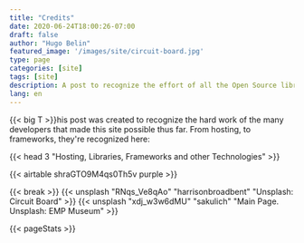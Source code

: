 ```yaml
---
title: "Credits"
date: 2020-06-24T18:00:26-07:00
draft: false
author: "Hugo Belin"
featured_image: '/images/site/circuit-board.jpg'
type: page
categories: [site]
tags: [site]
description: A post to recognize the effort of all the Open Source libraries, frameworks, tools, and services used to build this site
lang: en
---
```


{{< big T >}}his post was created to recognize the hard work of the many developers that made this site possible thus far. From hosting, to frameworks, they're recognized here:

{{< head 3 "Hosting, Libraries, Frameworks and other Technologies" >}}

{{< airtable shraGTO9M4qs0Th5v purple >}}

{{< break >}}
{{< unsplash "RNqs_Ve8qAo" "harrisonbroadbent" "Unsplash: Circuit Board" >}}
{{< unsplash "xdj_w3w6dMU" "sakulich" "Main Page. Unsplash: EMP Museum" >}}

{{< pageStats >}}
